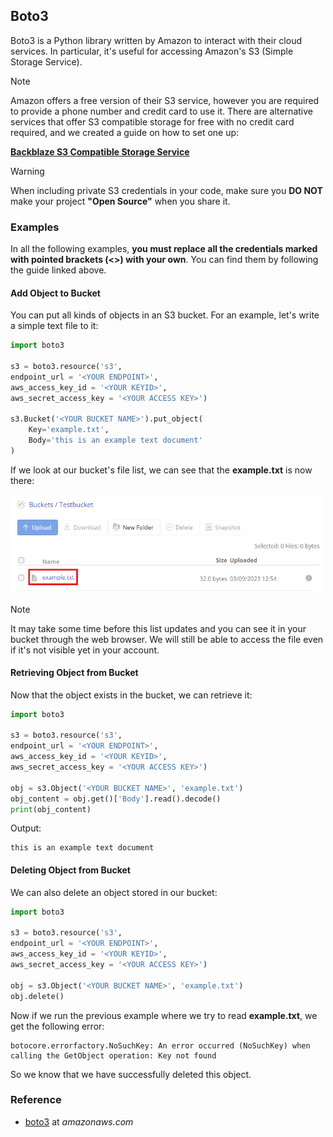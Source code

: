 ## Boto3

Boto3 is a Python library written by Amazon to interact with their cloud services. In particular, it's useful for accessing Amazon's S3 (Simple Storage Service).

<div class="notebox notebox-info">
    <p class="notebox-title">
        Note
    </p>
    <p>
        Amazon offers a free version of their S3 service, however you are required to provide a phone number and credit card to use it. There are alternative services that offer S3 compatible storage for free with no credit card required, and we created a guide on how to set one up:
    </p>
    <p>
        <a href="https://docs.oyoclass.com/cloudservices/datastores/backblaze">
            <b>Backblaze S3 Compatible Storage Service</b>
        </a>
    </p>
</div>

<div class="notebox notebox-danger">
    <p class="notebox-title">
        Warning
    </p>
    <p>
        When including private S3 credentials in your code, make sure you <b>DO NOT</b> make your project <b>"Open Source"</b> when you share it.
    </p>
</div>

### Examples

In all the following examples, **you must replace all the credentials marked with pointed brackets (<>) with your own**. You can find them by following the guide linked above.

#### Add Object to Bucket

You can put all kinds of objects in an S3 bucket. For an example, let's write a simple text file to it:

```python
import boto3

s3 = boto3.resource('s3',
endpoint_url = '<YOUR ENDPOINT>',
aws_access_key_id = '<YOUR KEYID>',
aws_secret_access_key = '<YOUR ACCESS KEY>')

s3.Bucket('<YOUR BUCKET NAME>').put_object(
    Key='example.txt',
    Body='this is an example text document'
)
```

If we look at our bucket's file list, we can see that the **example.txt** is now there:

<img src="../../assets/img/boto3-filelist.png" width="500px">

<div class="notebox notebox-info">
    <p class="notebox-title">
        Note
    </p>
    <p>
        It may take some time before this list updates and you can see it in your bucket through the web browser. We will still be able to access the file even if it's not visible yet in your account.
    </p>
</div>

#### Retrieving Object from Bucket

Now that the object exists in the bucket, we can retrieve it:

```python
import boto3

s3 = boto3.resource('s3',
endpoint_url = '<YOUR ENDPOINT>',
aws_access_key_id = '<YOUR KEYID>',
aws_secret_access_key = '<YOUR ACCESS KEY>')

obj = s3.Object('<YOUR BUCKET NAME>', 'example.txt')
obj_content = obj.get()['Body'].read().decode()
print(obj_content)
```

Output:

```text
this is an example text document
```

#### Deleting Object from Bucket

We can also delete an object stored in our bucket:

```python
import boto3

s3 = boto3.resource('s3',
endpoint_url = '<YOUR ENDPOINT>',
aws_access_key_id = '<YOUR KEYID>',
aws_secret_access_key = '<YOUR ACCESS KEY>')

obj = s3.Object('<YOUR BUCKET NAME>', 'example.txt')
obj.delete()
```

Now if we run the previous example where we try to read **example.txt**, we get the following error:

```text
botocore.errorfactory.NoSuchKey: An error occurred (NoSuchKey) when calling the GetObject operation: Key not found
```

So we know that we have successfully deleted this object.

### Reference

-   [boto3](https://boto3.amazonaws.com/v1/documentation/api/latest/index.html) at _amazonaws.com_
